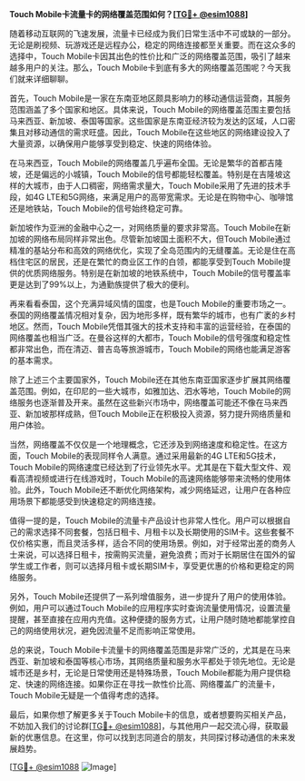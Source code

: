 **Touch Mobile卡流量卡的网络覆盖范围如何？[[TG💪+ @esim1088](https://t.me/s/esim1088)]**

随着移动互联网的飞速发展，流量卡已经成为我们日常生活中不可或缺的一部分。无论是刷视频、玩游戏还是远程办公，稳定的网络连接都至关重要。而在这众多的选择中，Touch Mobile卡因其出色的性价比和广泛的网络覆盖范围，吸引了越来越多用户的关注。那么，Touch Mobile卡到底有多大的网络覆盖范围呢？今天我们就来详细聊聊。

首先，Touch Mobile是一家在东南亚地区颇具影响力的移动通信运营商，其服务范围涵盖了多个国家和地区。具体来说，Touch Mobile的网络覆盖范围主要包括马来西亚、新加坡、泰国等国家。这些国家是东南亚经济较为发达的区域，人口密集且对移动通信的需求旺盛。因此，Touch Mobile在这些地区的网络建设投入了大量资源，以确保用户能够享受到稳定、快速的网络体验。

在马来西亚，Touch Mobile的网络覆盖几乎遍布全国。无论是繁华的首都吉隆坡，还是偏远的小城镇，Touch Mobile的信号都能轻松覆盖。特别是在吉隆坡这样的大城市，由于人口稠密，网络需求量大，Touch Mobile采用了先进的技术手段，如4G LTE和5G网络，来满足用户的高带宽需求。无论是在购物中心、咖啡馆还是地铁站，Touch Mobile的信号始终稳定可靠。

新加坡作为亚洲的金融中心之一，对网络质量的要求非常高。Touch Mobile在新加坡的网络布局同样非常出色。尽管新加坡国土面积不大，但Touch Mobile通过精准的基站分布和高效的网络优化，实现了全岛范围内的无缝覆盖。无论是住在高档住宅区的居民，还是在繁忙的商业区工作的白领，都能享受到Touch Mobile提供的优质网络服务。特别是在新加坡的地铁系统中，Touch Mobile的信号覆盖率更是达到了99%以上，为通勤族提供了极大的便利。

再来看看泰国，这个充满异域风情的国度，也是Touch Mobile的重要市场之一。泰国的网络覆盖情况相对复杂，因为地形多样，既有繁华的城市，也有广袤的乡村地区。然而，Touch Mobile凭借其强大的技术支持和丰富的运营经验，在泰国的网络覆盖也相当广泛。在曼谷这样的大都市，Touch Mobile的信号强度和稳定性都非常出色，而在清迈、普吉岛等旅游城市，Touch Mobile的网络也能满足游客的基本需求。

除了上述三个主要国家外，Touch Mobile还在其他东南亚国家逐步扩展其网络覆盖范围。例如，在印尼的一些大城市，如雅加达、泗水等地，Touch Mobile的网络服务也逐渐普及开来。虽然在这些新兴市场中，网络覆盖可能还不像在马来西亚、新加坡那样成熟，但Touch Mobile正在积极投入资源，努力提升网络质量和用户体验。

当然，网络覆盖不仅仅是一个地理概念，它还涉及到网络速度和稳定性。在这方面，Touch Mobile的表现同样令人满意。通过采用最新的4G LTE和5G技术，Touch Mobile的网络速度已经达到了行业领先水平。尤其是在下载大型文件、观看高清视频或进行在线游戏时，Touch Mobile的高速网络能够带来流畅的使用体验。此外，Touch Mobile还不断优化网络架构，减少网络延迟，让用户在各种应用场景下都能感受到快速稳定的网络连接。

值得一提的是，Touch Mobile的流量卡产品设计也非常人性化。用户可以根据自己的需求选择不同套餐，包括日租卡、月租卡以及长期使用的SIM卡。这些套餐不仅价格实惠，而且灵活多样，适合不同的使用场景。例如，对于经常出差的商务人士来说，可以选择日租卡，按需购买流量，避免浪费；而对于长期居住在国外的留学生或工作者，则可以选择月租卡或长期SIM卡，享受更优惠的价格和更稳定的网络服务。

另外，Touch Mobile还提供了一系列增值服务，进一步提升了用户的使用体验。例如，用户可以通过Touch Mobile的应用程序实时查询流量使用情况，设置流量提醒，甚至直接在应用内充值。这种便捷的服务方式，让用户随时随地都能掌控自己的网络使用状况，避免因流量不足而影响正常使用。

总的来说，Touch Mobile卡流量卡的网络覆盖范围是非常广泛的，尤其是在马来西亚、新加坡和泰国等核心市场，其网络质量和服务水平都处于领先地位。无论是城市还是乡村，无论是日常使用还是特殊场景，Touch Mobile都能为用户提供稳定、快速的网络连接。如果你正在寻找一款性价比高、网络覆盖广的流量卡，Touch Mobile无疑是一个值得考虑的选择。

最后，如果你想了解更多关于Touch Mobile卡的信息，或者想要购买相关产品，不妨加入我们的讨论群[[TG💪+ @esim1088](https://t.me/s/esim1088)]，与其他用户一起交流心得，获取最新的优惠信息。在这里，你可以找到志同道合的朋友，共同探讨移动通信的未来发展趋势。

[[TG💪+ @esim1088](https://t.me/s/esim1088) ![Image](https://i.postimg.cc/4NQfJmqS/Snipaste-2025-05-13-00-14-12.png)]